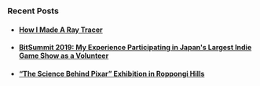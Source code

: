 ### Recent Posts

- #### [How I Made A Ray Tracer](https://alessandrocuzzocrea.com/how-i-made-a-ray-tracer/)
- #### [BitSummit 2019: My Experience Participating in Japan's Largest Indie Game Show as a Volunteer](https://alessandrocuzzocrea.com/bitsummit-2019/)
- #### [“The Science Behind Pixar” Exhibition in Roppongi Hills](https://alessandrocuzzocrea.com/pixar-exhibition/)

<!--
**alessandrocuzzocrea/alessandrocuzzocrea** is a ✨ _special_ ✨ repository because its `README.md` (this file) appears on your GitHub profile.

Here are some ideas to get you started:

- 🔭 I’m currently working on ...
- 🌱 I’m currently learning ...
- 👯 I’m looking to collaborate on ...
- 🤔 I’m looking for help with ...
- 💬 Ask me about ...
- 📫 How to reach me: ...
- 😄 Pronouns: ...
- ⚡ Fun fact: ...
-->
